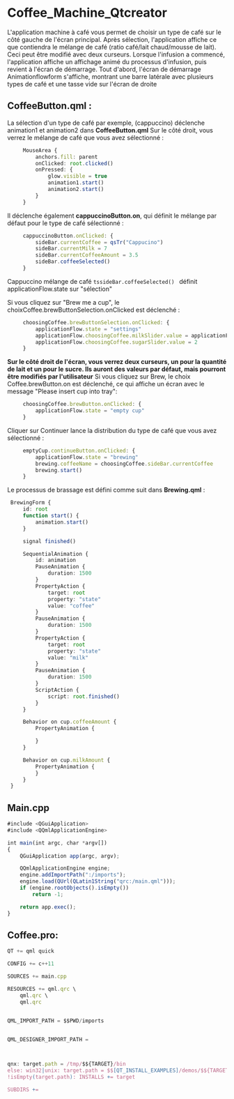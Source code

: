 # Coffee_Machine_Qtcreator
L'application machine à café vous permet de choisir un type de café sur le côté gauche de l'écran principal. Après sélection, l'application affiche ce que contiendra le mélange de café (ratio café/lait chaud/mousse de lait). Ceci peut être modifié avec deux curseurs. Lorsque l'infusion a commencé, l'application affiche un affichage animé du processus d'infusion, puis revient à l'écran de démarrage.
Tout d'abord, l'écran de démarrage Animationflowform s'affiche, montrant une barre latérale avec plusieurs types de café et une tasse vide sur l'écran de droite

## CoffeeButton.qml :
La sélection d'un type de café  par exemple, (cappuccino) déclenche animation1 et animation2 dans **CoffeeButton.qml** Sur le côté droit, vous verrez le mélange de café que vous avez sélectionné : 
```ts
     MouseArea {
         anchors.fill: parent
         onClicked: root.clicked()
         onPressed: {
             glow.visible = true
             animation1.start()
             animation2.start()
         }
     }

```
Il déclenche également **cappuccinoButton.on**, qui définit le mélange par défaut pour le type de café sélectionné :
```ts
     cappuccinoButton.onClicked: {
         sideBar.currentCoffee = qsTr("Cappucino")
         sideBar.currentMilk = 7
         sideBar.currentCoffeeAmount = 3.5
         sideBar.coffeeSelected()
     }
```
Cappuccino mélange de café 
```tssideBar.coffeeSelected() ``` définit applicationFlow.state sur "sélection" 

Si vous cliquez sur "Brew me a cup", le choixCoffee.brewButtonSelection.onClicked est déclenché :
```ts
     choosingCoffee.brewButtonSelection.onClicked: {
         applicationFlow.state = "settings"
         applicationFlow.choosingCoffee.milkSlider.value = applicationFlow.choosingCoffee.sideBar.currentMilk
         applicationFlow.choosingCoffee.sugarSlider.value = 2
     }
```

**Sur le côté droit de l'écran, vous verrez deux curseurs, un pour la quantité de lait et un pour le sucre. Ils auront des valeurs par défaut, mais pourront être modifiés par l'utilisateur**
Si vous cliquez sur Brew, le choix Coffee.brewButton.on est déclenché, ce qui affiche un écran avec le message "Please insert cup into tray":

```ts
     choosingCoffee.brewButton.onClicked: {
         applicationFlow.state = "empty cup"
     }
```

Cliquer sur Continuer lance la distribution du type de café que vous avez sélectionné : 
```ts
     emptyCup.continueButton.onClicked: {
         applicationFlow.state = "brewing"
         brewing.coffeeName = choosingCoffee.sideBar.currentCoffee
         brewing.start()
     }
```
Le processus de brassage est défini comme suit dans **Brewing.qml** :


```ts
 BrewingForm {
     id: root
     function start() {
         animation.start()
     }

     signal finished()

     SequentialAnimation {
         id: animation
         PauseAnimation {
             duration: 1500
         }
         PropertyAction {
             target: root
             property: "state"
             value: "coffee"
         }
         PauseAnimation {
             duration: 1500
         }
         PropertyAction {
             target: root
             property: "state"
             value: "milk"
         }
         PauseAnimation {
             duration: 1500
         }
         ScriptAction {
             script: root.finished()
         }
     }

     Behavior on cup.coffeeAmount {
         PropertyAnimation {

         }
     }

     Behavior on cup.milkAmount {
         PropertyAnimation {
         }
     }
 }

```

## Main.cpp

```ts
#include <QGuiApplication>
#include <QQmlApplicationEngine>

int main(int argc, char *argv[])
{
    QGuiApplication app(argc, argv);

    QQmlApplicationEngine engine;
    engine.addImportPath(":/imports");
    engine.load(QUrl(QLatin1String("qrc:/main.qml")));
    if (engine.rootObjects().isEmpty())
        return -1;

    return app.exec();
}
```
## Coffee.pro:

```ts
QT += qml quick

CONFIG += c++11

SOURCES += main.cpp

RESOURCES += qml.qrc \
    qml.qrc \
    qml.qrc


QML_IMPORT_PATH = $$PWD/imports


QML_DESIGNER_IMPORT_PATH =



qnx: target.path = /tmp/$${TARGET}/bin
else: win32|unix: target.path = $$[QT_INSTALL_EXAMPLES]/demos/$${TARGET}
!isEmpty(target.path): INSTALLS += target

SUBDIRS +=
```
